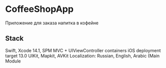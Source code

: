 # CoffeeShopApp

Приложение для заказа напитка в кофейне

## Stack

Swift, Xcode 14.1, SPM
MVC + UIViewController containers
iOS deployment target 13.0
UIKit, Mapkit, AVKit
Localization: Russian, English, Arabic (Main Module
